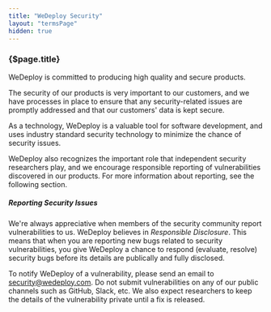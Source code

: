 ```yaml
---
title: "WeDeploy Security"
layout: "termsPage"
hidden: true
---
```


<article>

### {$page.title}

WeDeploy is committed to producing high quality and secure products.

The security of our products is very important to our customers, and we have processes in place to ensure that any security-related issues are promptly addressed and that our customers' data is kept secure.

As a technology, WeDeploy is a valuable tool for software development, and uses industry standard security technology to minimize the chance of security issues.

WeDeploy also recognizes the important role that independent security researchers play, and we encourage responsible reporting of vulnerabilities discovered in our products. For more information about reporting, see the following section.

##### Reporting Security Issues

We're always appreciative when members of the security community report vulnerabilities to us. WeDeploy believes in *Responsible Disclosure*. This means that when you are reporting new bugs related to security vulnerabilities, you give WeDeploy a chance to respond (evaluate, resolve) security bugs before its details are publically and fully disclosed.

To notify WeDeploy of a vulnerability, please send an email to [security@wedeploy.com](mailto:security@wedeploy.com). Do not submit vulnerabilities on any of our public channels such as GitHub, Slack, etc. We also expect researchers to keep the details of the vulnerability private until a fix is released.

</article>
